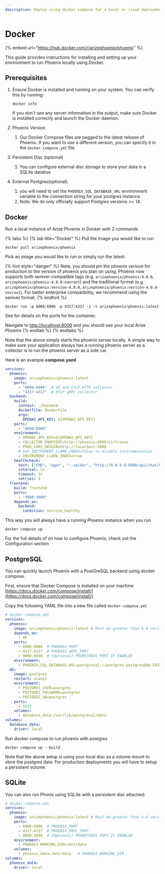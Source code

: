 ```yaml
---
description: Deploy using docker compose for a local or cloud deployment
---
```


# Docker

{% embed url="https://hub.docker.com/r/arizephoenix/phoenix" %}

This guide provides instructions for installing and setting up your environment to run Phoenix locally using Docker.

## Prerequisites

1.  Ensure Docker is installed and running on your system. You can verify this by running:

    ```
    docker info
    ```

    If you don't see any server information in the output, make sure Docker is installed correctly and launch the Docker daemon.
2. Phoenix Version
   1. Our Docker Compose files are pegged to the latest release of Phoenix. If you want to use a different version, you can specify it in the `docker-compose.yml` file.
3. Persistent Disc (optional)
   1. You can configure external disc storage to store your data in a SQLite databse
4. External Postgres(optional).
   1. you will need to set the `PHOENIX_SQL_DATABASE_URL` environment variable to the connection string for your postgres instance.
   2. Note: We do only officially support Postgres versions >= 14.

## Docker

Run a local instance of Arize Phoenix in Docker with 2 commands

{% tabs %}
{% tab title="Docker" %}
Pull the image you would like to run

```
docker pull arizephoenix/phoenix
```

Pick an image you would like to run or simply run the latest:

{% hint style="danger" %}
Note, you should pin the phoenix version for production to the version of phoenix you plan on using. Phoenix now supports both semver-compatible tags (e.g. `arizephoenix/phoenix:4.0.0`, `arizephoenix/phoenix:4.0.0-nonroot`) and the traditional format (e.g. `arizephoenix/phoenix:version-4.0.0`, `arizephoenix/phoenix:version-4.0.0-nonroot`). For better enterprise compatibility, we recommend using the semver format.
{% endhint %}

```
docker run -p 6006:6006 -p 4317:4317 -i -t arizephoenix/phoenix:latest
```

See  for details on the ports for the container.

Navigate to [http://localhost:6006](http://localhost:6006) and you should see your local Arize Phoenix
{% endtab %}
{% endtabs %}

Note that the above simply starts the phoenix server locally. A simple way to make sure your application always has a running phoenix server as a collector is to run the phoenix server as a side car.

Here is an example **compose.yaml**

```yaml
services:
  phoenix:
    image: arizephoenix/phoenix:latest
    ports:
      - "6006:6006"  # UI and OTLP HTTP collector
      - "4317:4317"  # OTLP gRPC collector
  backend:
    build:
      context: ./backend
      dockerfile: Dockerfile
      args:
        OPENAI_API_KEY: ${OPENAI_API_KEY}
    ports:
      - "8000:8000"
    environment:
      - OPENAI_API_KEY=${OPENAI_API_KEY}
      - COLLECTOR_ENDPOINT=http://phoenix:6006/v1/traces
      - PROD_CORS_ORIGIN=http://localhost:3000
      # Set INSTRUMENT_LLAMA_INDEX=false to disable instrumentation
      - INSTRUMENT_LLAMA_INDEX=true
    healthcheck:
      test: ["CMD", "wget", "--spider", "http://0.0.0.0:8000/api/chat/healthcheck"]
      interval: 5s
      timeout: 1s
      retries: 5
  frontend:
    build: frontend
    ports:
      - "3000:3000"
    depends_on:
      backend:
        condition: service_healthy
```

This way you will always have a running Phoenix instance when you run

```
docker compose up
```

For the full details of on how to configure Phoenix, check out the Configuration section

## PostgreSQL

You can quickly launch Phoenix with a PostGreSQL backend using docker compose.

First, ensure that Docker Compose is installed on your machine [https://docs.docker.com/compose/install/](https://docs.docker.com/compose/install/).

Copy the following YAML file into a new file called `docker-compose.yml`

```yaml
# docker-compose.yml
services:
  phoenix:
    image: arizephoenix/phoenix:latest # Must be greater than 4.0 version to work
    depends_on:
      - db
    ports:
      - 6006:6006  # PHOENIX_PORT
      - 4317:4317  # PHOENIX_GRPC_PORT
      - 9090:9090  # [Optional] PROMETHEUS PORT IF ENABLED
    environment:
      - PHOENIX_SQL_DATABASE_URL=postgresql://postgres:postgres@db:5432/postgres
  db:
    image: postgres
    restart: always
    environment:
      - POSTGRES_USER=postgres
      - POSTGRES_PASSWORD=postgres
      - POSTGRES_DB=postgres
    ports:
      - 5432
    volumes:
      - database_data:/var/lib/postgresql/data
volumes:
  database_data:
    driver: local
```

Run docker compose to run phoenix with postgres

```
docker compose up --build
```

Note that the above setup is using your local disc as a volume mount to store the postgres data. For production deployments you will have to setup a persistent volume.

## SQLite

You can also run Phonix using SQLite with a persistent disc attached:

```yaml
# docker-compose.yml
services:
  phoenix:
    image: arizephoenix/phoenix:latest # Must be greater than 4.0 version to work
    ports:
      - 6006:6006  # PHOENIX_PORT
      - 4317:4317  # PHOENIX_GRPC_PORT
      - 9090:9090  # [Optional] PROMETHEUS PORT IF ENABLED
    environment:
      - PHOENIX_WORKING_DIR=/mnt/data
    volumes:
      - phoenix_data:/mnt/data   # PHOENIX_WORKING_DIR
volumes:
  phoenix_data:
    driver: local
```

